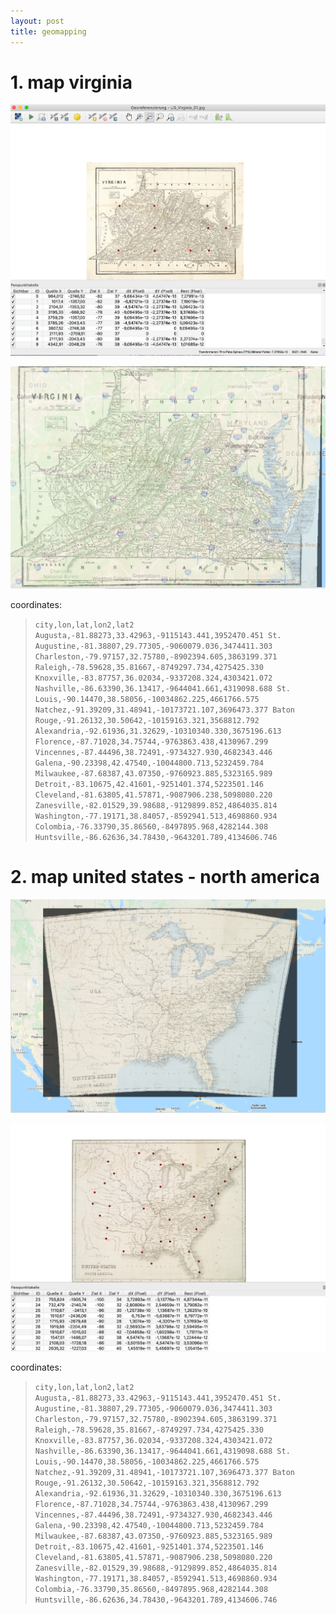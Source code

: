 ```yaml
---
layout: post
title: geomapping
---
```


# 1. map virginia

![virginia_1](https://raw.githubusercontent.com/suszette/suszette.github.io/master/img/virginia_01.png)

![virgina_2](https://raw.githubusercontent.com/suszette/suszette.github.io/master/img/virginia_02.png)

coordinates:

> ``city,lon,lat,lon2,lat2
Augusta,-81.88273,33.42963,-9115143.441,3952470.451
St. Augustine,-81.38807,29.77305,-9060079.036,3474411.303
Charleston,-79.97157,32.75780,-8902394.605,3863199.371
Raleigh,-78.59628,35.81667,-8749297.734,4275425.330
Knoxville,-83.87757,36.02034,-9337208.324,4303421.072
Nashville,-86.63390,36.13417,-9644041.661,4319098.688
St. Louis,-90.14470,38.58056,-10034862.225,4661766.575
Natchez,-91.39209,31.48941,-10173721.107,3696473.377
Baton Rouge,-91.26132,30.50642,-10159163.321,3568812.792
Alexandria,-92.61936,31.32629,-10310340.330,3675196.613
Florence,-87.71028,34.75744,-9763863.438,4130967.299
Vincennes,-87.44496,38.72491,-9734327.930,4682343.446
Galena,-90.23398,42.47540,-10044800.713,5232459.784
Milwaukee,-87.68387,43.07350,-9760923.885,5323165.989
Detroit,-83.10675,42.41601,-9251401.374,5223501.146
Cleveland,-81.63805,41.57871,-9087906.238,5098080.220
Zanesville,-82.01529,39.98688,-9129899.852,4864035.814
Washington,-77.19171,38.84057,-8592941.513,4698860.934
Colombia,-76.33790,35.86560,-8497895.968,4282144.308
Huntsville,-86.62636,34.78430,-9643201.789,4134606.746``

# 2. map united states - north america

![US_1](https://raw.githubusercontent.com/suszette/suszette.github.io/master/img/US_01.png)

![US_2](https://raw.githubusercontent.com/suszette/suszette.github.io/master/img/US_02.png)

coordinates:

> ``city,lon,lat,lon2,lat2
Augusta,-81.88273,33.42963,-9115143.441,3952470.451
St. Augustine,-81.38807,29.77305,-9060079.036,3474411.303
Charleston,-79.97157,32.75780,-8902394.605,3863199.371
Raleigh,-78.59628,35.81667,-8749297.734,4275425.330
Knoxville,-83.87757,36.02034,-9337208.324,4303421.072
Nashville,-86.63390,36.13417,-9644041.661,4319098.688
St. Louis,-90.14470,38.58056,-10034862.225,4661766.575
Natchez,-91.39209,31.48941,-10173721.107,3696473.377
Baton Rouge,-91.26132,30.50642,-10159163.321,3568812.792
Alexandria,-92.61936,31.32629,-10310340.330,3675196.613
Florence,-87.71028,34.75744,-9763863.438,4130967.299
Vincennes,-87.44496,38.72491,-9734327.930,4682343.446
Galena,-90.23398,42.47540,-10044800.713,5232459.784
Milwaukee,-87.68387,43.07350,-9760923.885,5323165.989
Detroit,-83.10675,42.41601,-9251401.374,5223501.146
Cleveland,-81.63805,41.57871,-9087906.238,5098080.220
Zanesville,-82.01529,39.98688,-9129899.852,4864035.814
Washington,-77.19171,38.84057,-8592941.513,4698860.934
Colombia,-76.33790,35.86560,-8497895.968,4282144.308
Huntsville,-86.62636,34.78430,-9643201.789,4134606.746``

